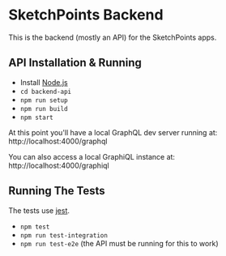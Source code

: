 # SketchPoints Backend

This is the backend (mostly an API) for the SketchPoints apps.

## API Installation & Running

* Install [Node.js](https://nodejs.org/en/)
* `cd backend-api`
* `npm run setup`
* `npm run build`
* `npm start`

At this point you'll have a local GraphQL dev server running at:
http://localhost:4000/graphql

You can also access a local GraphiQL instance at:
http://localhost:4000/graphiql

## Running The Tests

The tests use [jest](https://facebook.github.io/jest/).

 * `npm test`
 * `npm run test-integration`
 * `npm run test-e2e` (the API must be running for this to work)
